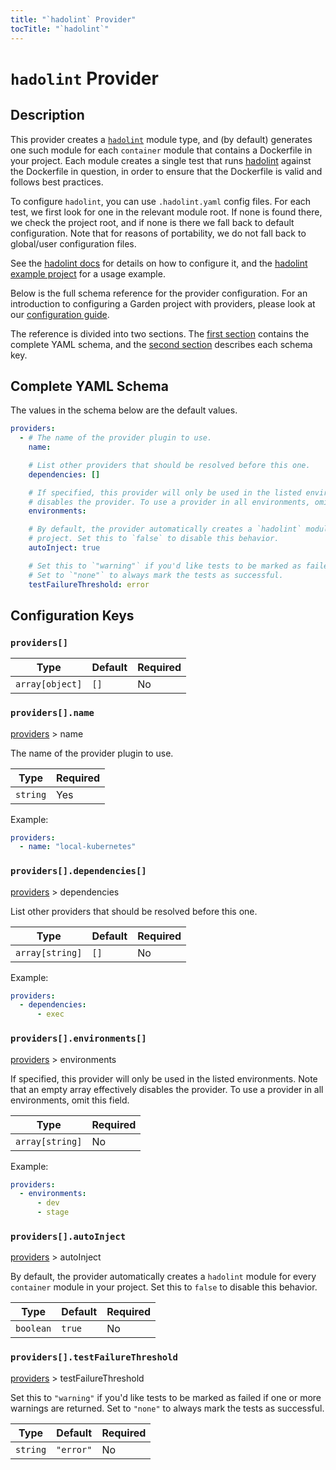 ```yaml
---
title: "`hadolint` Provider"
tocTitle: "`hadolint`"
---
```


# `hadolint` Provider

## Description

This provider creates a [`hadolint`](https://docs.garden.io/reference/module-types/hadolint) module type, and (by default) generates one such module for each `container` module that contains a Dockerfile in your project. Each module creates a single test that runs [hadolint](https://github.com/hadolint/hadolint) against the Dockerfile in question, in order to ensure that the Dockerfile is valid and follows best practices.

To configure `hadolint`, you can use `.hadolint.yaml` config files. For each test, we first look for one in the relevant module root. If none is found there, we check the project root, and if none is there we fall back to default configuration. Note that for reasons of portability, we do not fall back to global/user configuration files.

See the [hadolint docs](https://github.com/hadolint/hadolint#configure) for details on how to configure it, and the [hadolint example project](https://github.com/garden-io/garden/tree/0.12.34/examples/hadolint) for a usage example.

Below is the full schema reference for the provider configuration. For an introduction to configuring a Garden project with providers, please look at our [configuration guide](../../using-garden/configuration-overview.md).

The reference is divided into two sections. The [first section](#complete-yaml-schema) contains the complete YAML schema, and the [second section](#configuration-keys) describes each schema key.

## Complete YAML Schema

The values in the schema below are the default values.

```yaml
providers:
  - # The name of the provider plugin to use.
    name:

    # List other providers that should be resolved before this one.
    dependencies: []

    # If specified, this provider will only be used in the listed environments. Note that an empty array effectively
    # disables the provider. To use a provider in all environments, omit this field.
    environments:

    # By default, the provider automatically creates a `hadolint` module for every `container` module in your
    # project. Set this to `false` to disable this behavior.
    autoInject: true

    # Set this to `"warning"` if you'd like tests to be marked as failed if one or more warnings are returned.
    # Set to `"none"` to always mark the tests as successful.
    testFailureThreshold: error
```
## Configuration Keys

### `providers[]`

| Type            | Default | Required |
| --------------- | ------- | -------- |
| `array[object]` | `[]`    | No       |

### `providers[].name`

[providers](#providers) > name

The name of the provider plugin to use.

| Type     | Required |
| -------- | -------- |
| `string` | Yes      |

Example:

```yaml
providers:
  - name: "local-kubernetes"
```

### `providers[].dependencies[]`

[providers](#providers) > dependencies

List other providers that should be resolved before this one.

| Type            | Default | Required |
| --------------- | ------- | -------- |
| `array[string]` | `[]`    | No       |

Example:

```yaml
providers:
  - dependencies:
      - exec
```

### `providers[].environments[]`

[providers](#providers) > environments

If specified, this provider will only be used in the listed environments. Note that an empty array effectively disables the provider. To use a provider in all environments, omit this field.

| Type            | Required |
| --------------- | -------- |
| `array[string]` | No       |

Example:

```yaml
providers:
  - environments:
      - dev
      - stage
```

### `providers[].autoInject`

[providers](#providers) > autoInject

By default, the provider automatically creates a `hadolint` module for every `container` module in your
project. Set this to `false` to disable this behavior.

| Type      | Default | Required |
| --------- | ------- | -------- |
| `boolean` | `true`  | No       |

### `providers[].testFailureThreshold`

[providers](#providers) > testFailureThreshold

Set this to `"warning"` if you'd like tests to be marked as failed if one or more warnings are returned.
Set to `"none"` to always mark the tests as successful.

| Type     | Default   | Required |
| -------- | --------- | -------- |
| `string` | `"error"` | No       |

